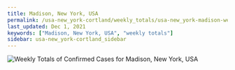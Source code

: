 ```yaml
---
title: Madison, New York, USA
permalink: /usa-new_york-cortland/weekly_totals/usa-new_york-madison-weekly_totals.html
last_updated: Dec 1, 2021
keywords: ["Madison, New York, USA", "weekly totals"]
sidebar: usa-new_york-cortland_sidebar
---
```


![Weekly Totals of Confirmed Cases for Madison, New York, USA](/covid_tracker/images/graphs/usa-new_york-madison-weekly_totals_graph.png)
